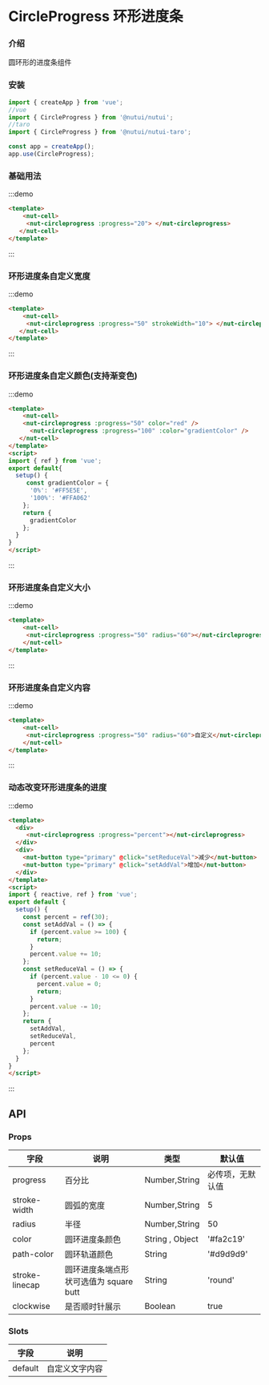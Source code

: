 # CircleProgress 环形进度条

### 介绍

圆环形的进度条组件

### 安装

``` javascript
import { createApp } from 'vue';
//vue
import { CircleProgress } from '@nutui/nutui';
//taro
import { CircleProgress } from '@nutui/nutui-taro';

const app = createApp();
app.use(CircleProgress);

```
### 基础用法
:::demo
```html
<template>
    <nut-cell>
     <nut-circleprogress :progress="20"> </nut-circleprogress>
   </nut-cell>
</template>
```
:::

### 环形进度条自定义宽度
:::demo
```html
<template>
    <nut-cell>
     <nut-circleprogress :progress="50" strokeWidth="10"> </nut-circleprogress>
   </nut-cell>
</template>
```
:::


### 环形进度条自定义颜色(支持渐变色)
:::demo
```html
<template>
    <nut-cell>
    <nut-circleprogress :progress="50" color="red" />
      <nut-circleprogress :progress="100" :color="gradientColor" />
   </nut-cell>
</template>
<script>
import { ref } from 'vue';
export default{
  setup() {
     const gradientColor = {
      '0%': '#FF5E5E',
      '100%': '#FFA062'
    };
    return {
      gradientColor
    };
  }
}
</script>
```
:::

### 环形进度条自定义大小
:::demo
```html
<template>
    <nut-cell>
     <nut-circleprogress :progress="50" radius="60"></nut-circleprogress>
    </nut-cell>
</template>
```
:::



### 环形进度条自定义内容
:::demo
```html
<template>
    <nut-cell>
     <nut-circleprogress :progress="50" radius="60">自定义</nut-circleprogress>
    </nut-cell>
</template>
```
:::

### 动态改变环形进度条的进度
:::demo
```html
<template>
  <div>
     <nut-circleprogress :progress="percent"></nut-circleprogress>
  </div>
  <div>
    <nut-button type="primary" @click="setReduceVal">减少</nut-button>
    <nut-button type="primary" @click="setAddVal">增加</nut-button>
  </div>
</template>
<script>
import { reactive, ref } from 'vue';
export default {
  setup() {
    const percent = ref(30);
    const setAddVal = () => {
      if (percent.value >= 100) {
        return;
      }
      percent.value += 10;
    };
    const setReduceVal = () => {
      if (percent.value - 10 <= 0) {
        percent.value = 0;
        return;
      }
      percent.value -= 10;
    };
    return {
      setAddVal,
      setReduceVal,
      percent
    };
  }
}
</script>
```
:::

## API
### Props

| 字段 | 说明 | 类型 | 默认值
|----- | ----- | ----- | -----
| progress | 百分比 | Number,String | 必传项，无默认值
| stroke-width | 圆弧的宽度 | Number,String | 5
| radius | 半径 | Number,String | 50
| color | 圆环进度条颜色 | String , Object | '#fa2c19'
| path-color | 圆环轨道颜色| String | '#d9d9d9'
| stroke-linecap | 圆环进度条端点形状可选值为 square butt| String | 'round'
| clockwise| 是否顺时针展示| Boolean | true
### Slots

| 字段 | 说明 | 
|----- | ----- |
| default | 自定义文字内容| 

